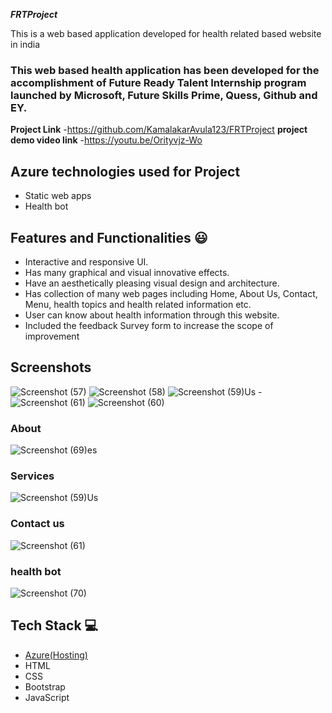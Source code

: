 
***FRTProject***

This is a web based application developed for health related based website in india

### This web based health application has been developed for the accomplishment of Future Ready Talent Internship program launched by Microsoft, Future Skills Prime, Quess, Github and EY.


**Project Link** -https://github.com/KamalakarAvula123/FRTProject
**project demo video link** -https://youtu.be/Orityvjz-Wo
## Azure technologies used for Project

- Static web apps
- Health bot

## Features and Functionalities 😃

- Interactive and responsive UI.
- Has many graphical and visual innovative effects.
- Have an aesthetically pleasing visual design and architecture.
- Has collection of many web pages including Home, About Us, Contact, Menu, health topics and health related information etc.
- User can know about health information through this website.
- Included the feedback Survey form to increase the scope of improvement 

## Screenshots


![Screenshot (57)](https://user-images.githubusercontent.com/110113992/210934461-8cb24c71-acf7-4f81-947f-653f9c121441.png)
![Screenshot (58)](https://user-images.githubusercontent.com/110113992/210934497-e71884cb-2e88-4866-9adc-3ba26602a846.png)
 ![Screenshot (59)](https://user-images.githubusercontent.com/110113992/210934523-76f1eb84-b8ec-4b18-a4bc-47c2a51df76e.png)Us -
 ![Screenshot (61)](https://user-images.githubusercontent.com/110113992/210934769-24bf1753-c1f3-4fe8-a500-fab725e5a7c5.png)
![Screenshot (60)](https://user-images.githubusercontent.com/110113992/210934792-1506618c-c1de-43b7-b68f-8994e46701bb.png)

 
### About

![Screenshot (69)](https://user-images.githubusercontent.com/110113992/210936746-7c07d2fe-aa09-47dd-a9fb-de216f3fa8b5.png)es
### Services
![Screenshot (59)](https://user-images.githubusercontent.com/110113992/210934523-76f1eb84-b8ec-4b18-a4bc-47c2a51df76e.png)Us 

### Contact us 
![Screenshot (61)](https://user-images.githubusercontent.com/110113992/210934769-24bf1753-c1f3-4fe8-a500-fab725e5a7c5.png)

### health bot
![Screenshot (70)](https://user-images.githubusercontent.com/110113992/210936940-ff8caed9-192a-44aa-9d07-f029f3ae8764.png)


## Tech Stack 💻

- [Azure(Hosting)](https://azure.microsoft.com/en-in/features/azure-portal/)
- HTML
- CSS
- Bootstrap
- JavaScript
